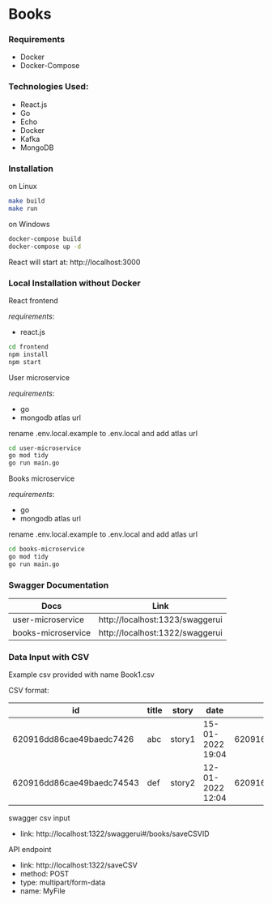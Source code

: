 # Books

### Requirements
- Docker
- Docker-Compose

### Technologies Used:
- React.js
- Go
- Echo
- Docker
- Kafka
- MongoDB

### Installation
on Linux
```sh
make build
make run
```
on Windows
```sh
docker-compose build
docker-compose up -d
```
React will start at: http://localhost:3000

### Local Installation without Docker
React frontend

_requirements_:
- react.js

```sh
cd frontend
npm install
npm start
```
User microservice

_requirements_:
- go
- mongodb atlas url

rename .env.local.example to .env.local and add atlas url
```sh
cd user-microservice
go mod tidy
go run main.go
```

Books microservice

_requirements_:
- go
- mongodb atlas url

rename .env.local.example to .env.local and add atlas url
```sh
cd books-microservice
go mod tidy
go run main.go
```
### Swagger Documentation

| Docs | Link |
| ------ | ------ |
| user-microservice | http://localhost:1323/swaggerui |
| books-microservice | http://localhost:1322/swaggerui |

### Data Input with CSV

Example csv provided with name Book1.csv

CSV format:

| id | title | story|date|likes (comma seperated userids)|
| ------ | ------ | ------ | ------ | ------ |
|620916dd86cae49baedc7426|abc|story1|15-01-2022 19:04|620916dd86cae49baedc7426,620916dd86cae49baedc7432|
|620916dd86cae49baedc74543|def|story2|12-01-2022 12:04|620916dd86cae49baedc7326,620916dd86cae49baedc7412|

swagger csv input
- link: http://localhost:1322/swaggerui#/books/saveCSVID

API endpoint
- link: http://localhost:1322/saveCSV
- method: POST
- type: multipart/form-data
- name: MyFile